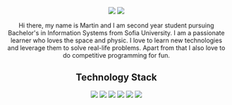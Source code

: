 <p align="center">
<img src="https://badges.pufler.dev/repos/Martimbuka"/>
<img src="https://badges.pufler.dev/commits/monthly/Martimbuka" />
</p>
  
<p align="center">
Hi there, my name is Martin and I am second year student pursuing Bachelor's in Information Systems from Sofia University. I am a passionate learner who loves the space and physic. I love to learn new technologies and leverage them to solve real-life problems. Apart from that I also love to do competitive programming for fun.
</p>

<h2 align="center">Technology Stack</h2>
<p align="center">
<img src="https://img.shields.io/badge/-java-E34A86?style=flat-square&logo=java"/>
<img src="https://img.shields.io/badge/-C++-00599C?style=flat-square&logo=c"/>
<img src="https://img.shields.io/badge/-Git-black?style=flat-square&logo=git"/>
<img src="https://img.shields.io/badge/-GitHub-black?style=flat-square&logo=github"/>
<img src="https://img.shields.io/badge/-vscode-blue?style=flat-square&logo=visual studio code"/>
  <img src="https://img.shields.io/badge/-haskell-purple?style=flat-square&logo=haskell"/>
</p>
<!--
**Martimbuka/Martimbuka** is a ✨ _special_ ✨ repository because its `README.md` (this file) appears on your GitHub profile.

Here are some ideas to get you started:

- 🔭 I’m currently working on ...
- 🌱 I’m currently learning ...
- 👯 I’m looking to collaborate on ...
- 🤔 I’m looking for help with ...
- 💬 Ask me about ...
- 📫 How to reach me: ...
- 😄 Pronouns: ...
- ⚡ Fun fact: ...
-->
